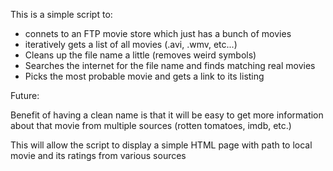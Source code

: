 This is a simple script to:

- connets to an FTP movie store which just has a bunch of movies
- iteratively gets a list of all movies (.avi, .wmv, etc...)
- Cleans up the file name a little (removes weird symbols)
- Searches the internet for the file name and finds matching real movies
- Picks the most probable movie and gets a link to its listing


Future:

Benefit of having a clean name is that it will be easy to get more information about that movie from multiple sources (rotten tomatoes, imdb, etc.)

This will allow the script to display a simple HTML page with path to local movie and its ratings from various sources

